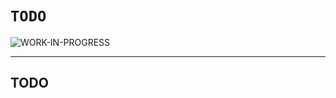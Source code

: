 # `TODO`

![WORK-IN-PROGRESS](https://img.shields.io/badge/TODO-WORK--IN--PROGRESS-red?style=for-the-badge&logo=markdown&maxAge=604800&cacheSeconds=604800)

---

## TODO
